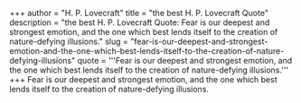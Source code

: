 +++
author = "H. P. Lovecraft"
title = "the best H. P. Lovecraft Quote"
description = "the best H. P. Lovecraft Quote: Fear is our deepest and strongest emotion, and the one which best lends itself to the creation of nature-defying illusions."
slug = "fear-is-our-deepest-and-strongest-emotion-and-the-one-which-best-lends-itself-to-the-creation-of-nature-defying-illusions"
quote = '''Fear is our deepest and strongest emotion, and the one which best lends itself to the creation of nature-defying illusions.'''
+++
Fear is our deepest and strongest emotion, and the one which best lends itself to the creation of nature-defying illusions.
